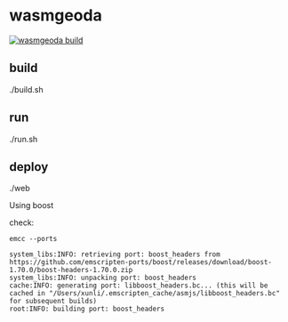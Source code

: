 # wasmgeoda

[![wasmgeoda build](https://github.com/lixun910/wasmgeoda/actions/workflows/build.yml/badge.svg)](https://github.com/lixun910/wasmgeoda/actions/workflows/build.yml)
 
## build

./build.sh

## run
./run.sh

## deploy
./web 


Using boost 

check:
```
emcc --ports
```

```
system_libs:INFO: retrieving port: boost_headers from https://github.com/emscripten-ports/boost/releases/download/boost-1.70.0/boost-headers-1.70.0.zip
system_libs:INFO: unpacking port: boost_headers
cache:INFO: generating port: libboost_headers.bc... (this will be cached in "/Users/xunli/.emscripten_cache/asmjs/libboost_headers.bc" for subsequent builds)
root:INFO: building port: boost_headers
```
